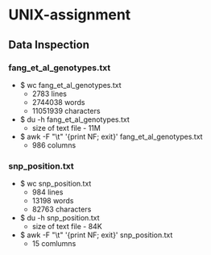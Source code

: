 # UNIX-assignment
## Data Inspection
### fang_et_al_genotypes.txt
- $ wc fang_et_al_genotypes.txt
	* 2783 lines
	* 2744038 words
	* 11051939 characters
- $ du -h fang_et_al_genotypes.txt
	* size of text file - 11M
- $ awk -F "\t" '{print NF; exit}' fang_et_al_genotypes.txt
	* 986 columns
### snp_position.txt
- $ wc snp_position.txt
	* 984 lines
	* 13198 words
	* 82763 characters
- $ du -h snp_position.txt
	* size of text file - 84K
- $ awk -F "\t" '{print NF; exit}' snp_position.txt
	* 15 comlumns
